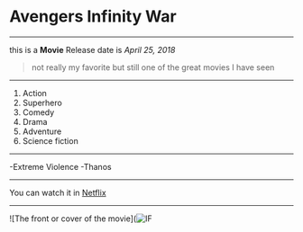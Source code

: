 # Avengers Infinity War
---
this is a **Movie**
Release date is *April 25, 2018*
> not really my favorite but still one of the great movies I have seen
---
1. Action
2. Superhero
3. Comedy
4. Drama
5. Adventure
6. Science fiction
---
-Extreme Violence
-Thanos
***
You can watch it in [Netflix](https://www.netflix.com/ph-en/)
___
![The front or cover of the movie](![IF](https://github.com/user-attachments/assets/9651159c-75b9-4fea-bccb-383c5ef9333d)


